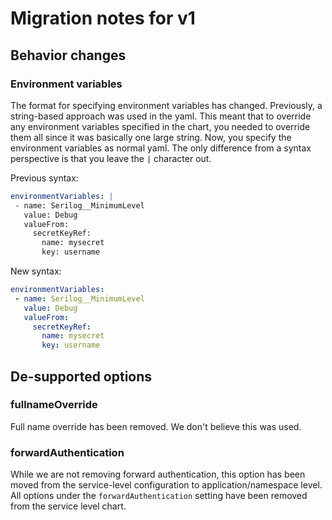 # Migration notes for v1

## Behavior changes

### Environment variables

The format for specifying environment variables has changed. Previously, a string-based approach was used in the yaml. This meant that to override any environment variables specified in the chart, you needed to override them all since it was basically one large string. Now, you specify the environment variables as normal yaml. The only difference from a syntax perspective is that you leave the `|` character out.

Previous syntax:
``` yaml
environmentVariables: |
 - name: Serilog__MinimumLevel
   value: Debug
   valueFrom:
     secretKeyRef:
       name: mysecret
       key: username

```

New syntax:

``` yaml
environmentVariables:
 - name: Serilog__MinimumLevel
   value: Debug
   valueFrom:
     secretKeyRef:
       name: mysecret
       key: username

```


###

## De-supported options

### fullnameOverride
Full name override has been removed. We don't believe this was used.

### forwardAuthentication

While we are not removing forward authentication, this option has been moved from the service-level configuration to application/namespace level. All options under the `forwardAuthentication` setting have been removed from the service level chart.
